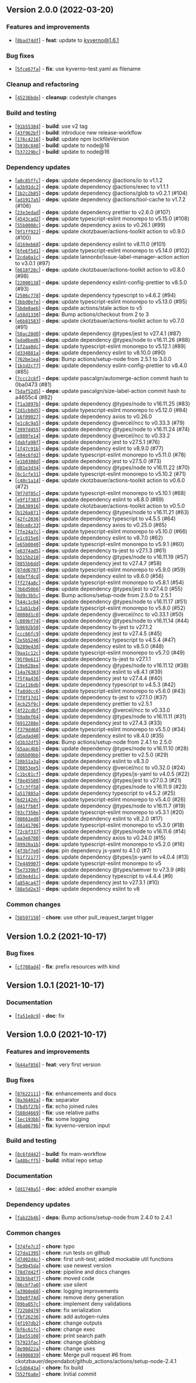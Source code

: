 ## Version 2.0.0 (2022-03-20)

### Features and improvements

* [[`8bad74df`](https://github.com/ckotzbauer&#x2F;kyverno-test-action/commit/8bad74df)] - **feat**: update to kyverno@1.6.1

### Bug fixes

* [[`5fce67fa`](https://github.com/ckotzbauer&#x2F;kyverno-test-action/commit/5fce67fa)] - **fix**: use kyverno-test.yaml as filename

### Cleanup and refactoring

* [[`45236bde`](https://github.com/ckotzbauer&#x2F;kyverno-test-action/commit/45236bde)] - **cleanup**: codestyle changes

### Build and testing

* [[`91b55384`](https://github.com/ckotzbauer&#x2F;kyverno-test-action/commit/91b55384)] - **build**: use v2 tag
* [[`43f962bf`](https://github.com/ckotzbauer&#x2F;kyverno-test-action/commit/43f962bf)] - **build**: introduce new release-workflow
* [[`176c4216`](https://github.com/ckotzbauer&#x2F;kyverno-test-action/commit/176c4216)] - **build**: update npm lockfileVersion
* [[`5938c848`](https://github.com/ckotzbauer&#x2F;kyverno-test-action/commit/5938c848)] - **build**: update to node@16
* [[`537229bc`](https://github.com/ckotzbauer&#x2F;kyverno-test-action/commit/537229bc)] - **build**: update to node@16

### Dependency updates

* [[`a0c85ffc`](https://github.com/ckotzbauer&#x2F;kyverno-test-action/commit/a0c85ffc)] - **deps**: update dependency @actions&#x2F;io to v1.1.2
* [[`a3b91dc2`](https://github.com/ckotzbauer&#x2F;kyverno-test-action/commit/a3b91dc2)] - **deps**: update dependency @actions&#x2F;exec to v1.1.1
* [[`1b2c2b85`](https://github.com/ckotzbauer&#x2F;kyverno-test-action/commit/1b2c2b85)] - **deps**: update dependency @actions&#x2F;glob to v0.2.1 (#104)
* [[`ad1917a5`](https://github.com/ckotzbauer&#x2F;kyverno-test-action/commit/ad1917a5)] - **deps**: update dependency @actions&#x2F;tool-cache to v1.7.2 (#106)
* [[`23e3edad`](https://github.com/ckotzbauer&#x2F;kyverno-test-action/commit/23e3edad)] - **deps**: update dependency prettier to v2.6.0 (#107)
* [[`4543cad2`](https://github.com/ckotzbauer&#x2F;kyverno-test-action/commit/4543cad2)] - **deps**: update typescript-eslint monorepo to v5.15.0 (#108)
* [[`55b0008c`](https://github.com/ckotzbauer&#x2F;kyverno-test-action/commit/55b0008c)] - **deps**: update dependency axios to v0.26.1 (#99)
* [[`9f1ff922`](https://github.com/ckotzbauer&#x2F;kyverno-test-action/commit/9f1ff922)] - **deps**: update ckotzbauer&#x2F;actions-toolkit action to v0.9.0 (#100)
* [[`d169eb68`](https://github.com/ckotzbauer&#x2F;kyverno-test-action/commit/d169eb68)] - **deps**: update dependency eslint to v8.11.0 (#101)
* [[`6fe6f5d1`](https://github.com/ckotzbauer&#x2F;kyverno-test-action/commit/6fe6f5d1)] - **deps**: update typescript-eslint monorepo to v5.14.0 (#102)
* [[`2cda0a1c`](https://github.com/ckotzbauer&#x2F;kyverno-test-action/commit/2cda0a1c)] - **deps**: update lannonbr&#x2F;issue-label-manager-action action to v3.0.1 (#97)
* [[`6618f20c`](https://github.com/ckotzbauer&#x2F;kyverno-test-action/commit/6618f20c)] - **deps**: update ckotzbauer&#x2F;actions-toolkit action to v0.8.0 (#98)
* [[`22000138`](https://github.com/ckotzbauer&#x2F;kyverno-test-action/commit/22000138)] - **deps**: update dependency eslint-config-prettier to v8.5.0 (#93)
* [[`2506c778`](https://github.com/ckotzbauer&#x2F;kyverno-test-action/commit/2506c778)] - **deps**: update dependency typescript to v4.6.2 (#94)
* [[`3bbd0efe`](https://github.com/ckotzbauer&#x2F;kyverno-test-action/commit/3bbd0efe)] - **deps**: update typescript-eslint monorepo to v5.13.0 (#95)
* [[`5bde0aeb`](https://github.com/ckotzbauer&#x2F;kyverno-test-action/commit/5bde0aeb)] - **deps**: update actions&#x2F;stale action to v5
* [[`a58d1330`](https://github.com/ckotzbauer&#x2F;kyverno-test-action/commit/a58d1330)] - **deps**: Bump actions&#x2F;checkout from 2 to 3
* [[`e6b81583`](https://github.com/ckotzbauer&#x2F;kyverno-test-action/commit/e6b81583)] - **deps**: update ckotzbauer&#x2F;actions-toolkit action to v0.7.0 (#91)
* [[`58ac20d0`](https://github.com/ckotzbauer&#x2F;kyverno-test-action/commit/58ac20d0)] - **deps**: update dependency @types&#x2F;jest to v27.4.1 (#87)
* [[`eda0bed6`](https://github.com/ckotzbauer&#x2F;kyverno-test-action/commit/eda0bed6)] - **deps**: update dependency @types&#x2F;node to v16.11.26 (#88)
* [[`1f2aa0dc`](https://github.com/ckotzbauer&#x2F;kyverno-test-action/commit/1f2aa0dc)] - **deps**: update typescript-eslint monorepo to v5.12.1 (#89)
* [[`d334881a`](https://github.com/ckotzbauer&#x2F;kyverno-test-action/commit/d334881a)] - **deps**: update dependency eslint to v8.10.0 (#90)
* [[`762be1ea`](https://github.com/ckotzbauer&#x2F;kyverno-test-action/commit/762be1ea)] - **deps**: Bump actions&#x2F;setup-node from 2.5.1 to 3.0.0
* [[`1b1d2c77`](https://github.com/ckotzbauer&#x2F;kyverno-test-action/commit/1b1d2c77)] - **deps**: update dependency eslint-config-prettier to v8.4.0 (#85)
* [[`7ccc2c6f`](https://github.com/ckotzbauer&#x2F;kyverno-test-action/commit/7ccc2c6f)] - **deps**: update pascalgn&#x2F;automerge-action commit hash to 0ba0473 (#81)
* [[`5daf52d5`](https://github.com/ckotzbauer&#x2F;kyverno-test-action/commit/5daf52d5)] - **deps**: update pascalgn&#x2F;size-label-action commit hash to a4655c4 (#82)
* [[`f1a3897b`](https://github.com/ckotzbauer&#x2F;kyverno-test-action/commit/f1a3897b)] - **deps**: update dependency @types&#x2F;node to v16.11.25 (#83)
* [[`2d1cb0d5`](https://github.com/ckotzbauer&#x2F;kyverno-test-action/commit/2d1cb0d5)] - **deps**: update typescript-eslint monorepo to v5.12.0 (#84)
* [[`16f09027`](https://github.com/ckotzbauer&#x2F;kyverno-test-action/commit/16f09027)] - **deps**: update dependency axios to v0.26.0
* [[`e1c8c9a5`](https://github.com/ckotzbauer&#x2F;kyverno-test-action/commit/e1c8c9a5)] - **deps**: update dependency @vercel&#x2F;ncc to v0.33.3 (#79)
* [[`3997d455`](https://github.com/ckotzbauer&#x2F;kyverno-test-action/commit/3997d455)] - **deps**: update dependency @types&#x2F;node to v16.11.24 (#74)
* [[`e980fe14`](https://github.com/ckotzbauer&#x2F;kyverno-test-action/commit/e980fe14)] - **deps**: update dependency @vercel&#x2F;ncc to v0.33.2
* [[`dabfa98f`](https://github.com/ckotzbauer&#x2F;kyverno-test-action/commit/dabfa98f)] - **deps**: update dependency jest to v27.5.1 (#76)
* [[`1f47c91b`](https://github.com/ckotzbauer&#x2F;kyverno-test-action/commit/1f47c91b)] - **deps**: update dependency eslint to v8.9.0 (#77)
* [[`494c6fd2`](https://github.com/ckotzbauer&#x2F;kyverno-test-action/commit/494c6fd2)] - **deps**: update typescript-eslint monorepo to v5.11.0 (#78)
* [[`e1b0300d`](https://github.com/ckotzbauer&#x2F;kyverno-test-action/commit/e1b0300d)] - **deps**: update dependency jest to v27.5.0 (#73)
* [[`d81e3d34`](https://github.com/ckotzbauer&#x2F;kyverno-test-action/commit/d81e3d34)] - **deps**: update dependency @types&#x2F;node to v16.11.22 (#70)
* [[`6c1cfe31`](https://github.com/ckotzbauer&#x2F;kyverno-test-action/commit/6c1cfe31)] - **deps**: update typescript-eslint monorepo to v5.10.2 (#71)
* [[`c40c1a14`](https://github.com/ckotzbauer&#x2F;kyverno-test-action/commit/c40c1a14)] - **deps**: update ckotzbauer&#x2F;actions-toolkit action to v0.6.0 (#72)
* [[`9f7df05c`](https://github.com/ckotzbauer&#x2F;kyverno-test-action/commit/9f7df05c)] - **deps**: update typescript-eslint monorepo to v5.10.1 (#68)
* [[`e9f1f383`](https://github.com/ckotzbauer&#x2F;kyverno-test-action/commit/e9f1f383)] - **deps**: update dependency eslint to v8.8.0 (#69)
* [[`3b638916`](https://github.com/ckotzbauer&#x2F;kyverno-test-action/commit/3b638916)] - **deps**: update ckotzbauer&#x2F;actions-toolkit action to v0.5.0
* [[`b126a871`](https://github.com/ckotzbauer&#x2F;kyverno-test-action/commit/b126a871)] - **deps**: update dependency @types&#x2F;node to v16.11.21 (#63)
* [[`42fc2036`](https://github.com/ckotzbauer&#x2F;kyverno-test-action/commit/42fc2036)] - **deps**: update dependency typescript to v4.5.5 (#64)
* [[`8dce8c33`](https://github.com/ckotzbauer&#x2F;kyverno-test-action/commit/8dce8c33)] - **deps**: update dependency axios to v0.25.0 (#65)
* [[`7fe24a7c`](https://github.com/ckotzbauer&#x2F;kyverno-test-action/commit/7fe24a7c)] - **deps**: update typescript-eslint monorepo to v5.10.0 (#66)
* [[`e1c015e6`](https://github.com/ckotzbauer&#x2F;kyverno-test-action/commit/e1c015e6)] - **deps**: update dependency eslint to v8.7.0 (#62)
* [[`e65b0040`](https://github.com/ckotzbauer&#x2F;kyverno-test-action/commit/e65b0040)] - **deps**: update typescript-eslint monorepo to v5.9.1 (#60)
* [[`e6374ad5`](https://github.com/ckotzbauer&#x2F;kyverno-test-action/commit/e6374ad5)] - **deps**: update dependency ts-jest to v27.1.3 (#61)
* [[`b515b218`](https://github.com/ckotzbauer&#x2F;kyverno-test-action/commit/b515b218)] - **deps**: update dependency @types&#x2F;node to v16.11.19 (#57)
* [[`8855b6dd`](https://github.com/ckotzbauer&#x2F;kyverno-test-action/commit/8855b6dd)] - **deps**: update dependency jest to v27.4.7 (#58)
* [[`07dd6787`](https://github.com/ckotzbauer&#x2F;kyverno-test-action/commit/07dd6787)] - **deps**: update typescript-eslint monorepo to v5.9.0 (#59)
* [[`4deff4cd`](https://github.com/ckotzbauer&#x2F;kyverno-test-action/commit/4deff4cd)] - **deps**: update dependency eslint to v8.6.0 (#56)
* [[`ff274a8c`](https://github.com/ckotzbauer&#x2F;kyverno-test-action/commit/ff274a8c)] - **deps**: update typescript-eslint monorepo to v5.8.1 (#54)
* [[`3b6d50b6`](https://github.com/ckotzbauer&#x2F;kyverno-test-action/commit/3b6d50b6)] - **deps**: update dependency @types&#x2F;jest to v27.4.0 (#55)
* [[`6d9c3b5c`](https://github.com/ckotzbauer&#x2F;kyverno-test-action/commit/6d9c3b5c)] - **deps**: Bump actions&#x2F;setup-node from 2.5.0 to 2.5.1
* [[`544c1c04`](https://github.com/ckotzbauer&#x2F;kyverno-test-action/commit/544c1c04)] - **deps**: update dependency @types&#x2F;node to v16.11.17 (#51)
* [[`c3ab1cb4`](https://github.com/ckotzbauer&#x2F;kyverno-test-action/commit/c3ab1cb4)] - **deps**: update typescript-eslint monorepo to v5.8.0 (#52)
* [[`8008d1c0`](https://github.com/ckotzbauer&#x2F;kyverno-test-action/commit/8008d1c0)] - **deps**: update dependency @vercel&#x2F;ncc to v0.33.1 (#50)
* [[`c889bf74`](https://github.com/ckotzbauer&#x2F;kyverno-test-action/commit/c889bf74)] - **deps**: update dependency @types&#x2F;node to v16.11.14 (#44)
* [[`b9692b50`](https://github.com/ckotzbauer&#x2F;kyverno-test-action/commit/b9692b50)] - **deps**: update dependency ts-jest to v27.1.2
* [[`ccc66fc9`](https://github.com/ckotzbauer&#x2F;kyverno-test-action/commit/ccc66fc9)] - **deps**: update dependency jest to v27.4.5 (#45)
* [[`2e5b5246`](https://github.com/ckotzbauer&#x2F;kyverno-test-action/commit/2e5b5246)] - **deps**: update dependency typescript to v4.5.4 (#47)
* [[`b289e430`](https://github.com/ckotzbauer&#x2F;kyverno-test-action/commit/b289e430)] - **deps**: update dependency eslint to v8.5.0 (#48)
* [[`9aa1c12c`](https://github.com/ckotzbauer&#x2F;kyverno-test-action/commit/9aa1c12c)] - **deps**: update typescript-eslint monorepo to v5.7.0 (#49)
* [[`95f0e611`](https://github.com/ckotzbauer&#x2F;kyverno-test-action/commit/95f0e611)] - **deps**: update dependency ts-jest to v27.1.1
* [[`19e628ee`](https://github.com/ckotzbauer&#x2F;kyverno-test-action/commit/19e628ee)] - **deps**: update dependency @types&#x2F;node to v16.11.12 (#38)
* [[`14a76383`](https://github.com/ckotzbauer&#x2F;kyverno-test-action/commit/14a76383)] - **deps**: update dependency eslint to v8.4.1 (#39)
* [[`f5f4a436`](https://github.com/ckotzbauer&#x2F;kyverno-test-action/commit/f5f4a436)] - **deps**: update dependency jest to v27.4.4 (#40)
* [[`21e116db`](https://github.com/ckotzbauer&#x2F;kyverno-test-action/commit/21e116db)] - **deps**: update dependency typescript to v4.5.3 (#42)
* [[`fa8ddcc6`](https://github.com/ckotzbauer&#x2F;kyverno-test-action/commit/fa8ddcc6)] - **deps**: update typescript-eslint monorepo to v5.6.0 (#43)
* [[`7f0f17d1`](https://github.com/ckotzbauer&#x2F;kyverno-test-action/commit/7f0f17d1)] - **deps**: update dependency ts-jest to v27.1.0 (#37)
* [[`4cb25f9c`](https://github.com/ckotzbauer&#x2F;kyverno-test-action/commit/4cb25f9c)] - **deps**: update dependency prettier to v2.5.1
* [[`4f22cdbf`](https://github.com/ckotzbauer&#x2F;kyverno-test-action/commit/4f22cdbf)] - **deps**: update dependency @vercel&#x2F;ncc to v0.33.0
* [[`59a8ef64`](https://github.com/ckotzbauer&#x2F;kyverno-test-action/commit/59a8ef64)] - **deps**: update dependency @types&#x2F;node to v16.11.11 (#31)
* [[`6912288e`](https://github.com/ckotzbauer&#x2F;kyverno-test-action/commit/6912288e)] - **deps**: update dependency jest to v27.4.3 (#33)
* [[`f379dd68`](https://github.com/ckotzbauer&#x2F;kyverno-test-action/commit/f379dd68)] - **deps**: update typescript-eslint monorepo to v5.5.0 (#34)
* [[`d5adad40`](https://github.com/ckotzbauer&#x2F;kyverno-test-action/commit/d5adad40)] - **deps**: update dependency eslint to v8.4.0 (#35)
* [[`d3b32df5`](https://github.com/ckotzbauer&#x2F;kyverno-test-action/commit/d3b32df5)] - **deps**: Bump actions&#x2F;setup-node from 2.4.1 to 2.5.0
* [[`65aac4bb`](https://github.com/ckotzbauer&#x2F;kyverno-test-action/commit/65aac4bb)] - **deps**: update dependency @types&#x2F;node to v16.11.10 (#28)
* [[`dd6b09bb`](https://github.com/ckotzbauer&#x2F;kyverno-test-action/commit/dd6b09bb)] - **deps**: update dependency prettier to v2.5.0 (#29)
* [[`20b51a3a`](https://github.com/ckotzbauer&#x2F;kyverno-test-action/commit/20b51a3a)] - **deps**: update dependency eslint to v8.3.0
* [[`70853ee5`](https://github.com/ckotzbauer&#x2F;kyverno-test-action/commit/70853ee5)] - **deps**: update dependency @vercel&#x2F;ncc to v0.32.0 (#24)
* [[`c1bc81cf`](https://github.com/ckotzbauer&#x2F;kyverno-test-action/commit/c1bc81cf)] - **deps**: update dependency @types&#x2F;js-yaml to v4.0.5 (#22)
* [[`f8e45508`](https://github.com/ckotzbauer&#x2F;kyverno-test-action/commit/f8e45508)] - **deps**: update dependency @types&#x2F;jest to v27.0.3 (#21)
* [[`c7c3ff58`](https://github.com/ckotzbauer&#x2F;kyverno-test-action/commit/c7c3ff58)] - **deps**: update dependency @types&#x2F;node to v16.11.9 (#23)
* [[`a517885a`](https://github.com/ckotzbauer&#x2F;kyverno-test-action/commit/a517885a)] - **deps**: update dependency typescript to v4.5.2 (#25)
* [[`6d2142dc`](https://github.com/ckotzbauer&#x2F;kyverno-test-action/commit/6d2142dc)] - **deps**: update typescript-eslint monorepo to v5.4.0 (#26)
* [[`d41ffb8f`](https://github.com/ckotzbauer&#x2F;kyverno-test-action/commit/d41ffb8f)] - **deps**: update dependency @types&#x2F;node to v16.11.7 (#19)
* [[`93c7350e`](https://github.com/ckotzbauer&#x2F;kyverno-test-action/commit/93c7350e)] - **deps**: update typescript-eslint monorepo to v5.3.1 (#20)
* [[`08661ed8`](https://github.com/ckotzbauer&#x2F;kyverno-test-action/commit/08661ed8)] - **deps**: update dependency eslint to v8.2.0 (#17)
* [[`d4141706`](https://github.com/ckotzbauer&#x2F;kyverno-test-action/commit/d4141706)] - **deps**: update typescript-eslint monorepo to v5.3.0 (#18)
* [[`72cbf337`](https://github.com/ckotzbauer&#x2F;kyverno-test-action/commit/72cbf337)] - **deps**: update dependency @types&#x2F;node to v16.11.6 (#14)
* [[`aa3e8700`](https://github.com/ckotzbauer&#x2F;kyverno-test-action/commit/aa3e8700)] - **deps**: update dependency axios to v0.24.0 (#15)
* [[`89920a1b`](https://github.com/ckotzbauer&#x2F;kyverno-test-action/commit/89920a1b)] - **deps**: update typescript-eslint monorepo to v5.2.0 (#16)
* [[`4f3bf7e0`](https://github.com/ckotzbauer&#x2F;kyverno-test-action/commit/4f3bf7e0)] - **deps**: pin dependency js-yaml to 4.1.0 (#7)
* [[`51f72177`](https://github.com/ckotzbauer&#x2F;kyverno-test-action/commit/51f72177)] - **deps**: update dependency @types&#x2F;js-yaml to v4.0.4 (#13)
* [[`7e449907`](https://github.com/ckotzbauer&#x2F;kyverno-test-action/commit/7e449907)] - **deps**: update typescript-eslint monorepo to v5
* [[`5e7339bf`](https://github.com/ckotzbauer&#x2F;kyverno-test-action/commit/5e7339bf)] - **deps**: update dependency @types&#x2F;semver to v7.3.9 (#8)
* [[`d59e4d1c`](https://github.com/ckotzbauer&#x2F;kyverno-test-action/commit/d59e4d1c)] - **deps**: update dependency typescript to v4.4.4 (#9)
* [[`a854ca47`](https://github.com/ckotzbauer&#x2F;kyverno-test-action/commit/a854ca47)] - **deps**: update dependency jest to v27.3.1 (#10)
* [[`88e5d2e3`](https://github.com/ckotzbauer&#x2F;kyverno-test-action/commit/88e5d2e3)] - **deps**: update dependency eslint to v8

### Common changes

* [[`58597150`](https://github.com/ckotzbauer&#x2F;kyverno-test-action/commit/58597150)] - **chore**: use other pull_request_target trigger


## Version 1.0.2 (2021-10-17)

### Bug fixes

* [[`cf708ad4`](https://github.com/ckotzbauer&#x2F;kyverno-test-action/commit/cf708ad4)] - **fix**: prefix resources with kind


## Version 1.0.1 (2021-10-17)

### Documentation

* [[`fa51e8c9`](https://github.com/ckotzbauer&#x2F;kyverno-test-action/commit/fa51e8c9)] - **doc**: fix


## Version 1.0.0 (2021-10-17)

### Features and improvements

* [[`644af856`](https://github.com/ckotzbauer&#x2F;kyverno-test-action/commit/644af856)] - **feat**: very first version

### Bug fixes

* [[`87622111`](https://github.com/ckotzbauer&#x2F;kyverno-test-action/commit/87622111)] - **fix**: enhancements and docs
* [[`8a36402a`](https://github.com/ckotzbauer&#x2F;kyverno-test-action/commit/8a36402a)] - **fix**: separator
* [[`7bd5f27b`](https://github.com/ckotzbauer&#x2F;kyverno-test-action/commit/7bd5f27b)] - **fix**: echo joined rules
* [[`588d4669`](https://github.com/ckotzbauer&#x2F;kyverno-test-action/commit/588d4669)] - **fix**: use relative paths
* [[`1ec193bb`](https://github.com/ckotzbauer&#x2F;kyverno-test-action/commit/1ec193bb)] - **fix**: some logging
* [[`4ba6679b`](https://github.com/ckotzbauer&#x2F;kyverno-test-action/commit/4ba6679b)] - **fix**: kyverno-version input

### Build and testing

* [[`8c6fd442`](https://github.com/ckotzbauer&#x2F;kyverno-test-action/commit/8c6fd442)] - **build**: fix main-workflow
* [[`a48bcff5`](https://github.com/ckotzbauer&#x2F;kyverno-test-action/commit/a48bcff5)] - **build**: initial repo setup

### Documentation

* [[`dd1740a5`](https://github.com/ckotzbauer&#x2F;kyverno-test-action/commit/dd1740a5)] - **doc**: added another example

### Dependency updates

* [[`fab22b4b`](https://github.com/ckotzbauer&#x2F;kyverno-test-action/commit/fab22b4b)] - **deps**: Bump actions&#x2F;setup-node from 2.4.0 to 2.4.1

### Common changes

* [[`374fe7c2`](https://github.com/ckotzbauer&#x2F;kyverno-test-action/commit/374fe7c2)] - **chore**: typo
* [[`27da1395`](https://github.com/ckotzbauer&#x2F;kyverno-test-action/commit/27da1395)] - **chore**: run tests on github
* [[`d7d02d4c`](https://github.com/ckotzbauer&#x2F;kyverno-test-action/commit/d7d02d4c)] - **chore**: first unit-test; added mockable util functions
* [[`5e9b45da`](https://github.com/ckotzbauer&#x2F;kyverno-test-action/commit/5e9b45da)] - **chore**: use newest version
* [[`78d7d42f`](https://github.com/ckotzbauer&#x2F;kyverno-test-action/commit/78d7d42f)] - **chore**: pipeline and docs changes
* [[`83b5b4f7`](https://github.com/ckotzbauer&#x2F;kyverno-test-action/commit/83b5b4f7)] - **chore**: moved code
* [[`06cbf7a0`](https://github.com/ckotzbauer&#x2F;kyverno-test-action/commit/06cbf7a0)] - **chore**: use silent
* [[`a39b0e68`](https://github.com/ckotzbauer&#x2F;kyverno-test-action/commit/a39b0e68)] - **chore**: logging improvements
* [[`59e0f74d`](https://github.com/ckotzbauer&#x2F;kyverno-test-action/commit/59e0f74d)] - **chore**: remove deny generation
* [[`09ba057c`](https://github.com/ckotzbauer&#x2F;kyverno-test-action/commit/09ba057c)] - **chore**: implement deny validations
* [[`722b0479`](https://github.com/ckotzbauer&#x2F;kyverno-test-action/commit/722b0479)] - **chore**: fix serialization
* [[`fbf26236`](https://github.com/ckotzbauer&#x2F;kyverno-test-action/commit/fbf26236)] - **chore**: add autogen-rules
* [[`4f197db2`](https://github.com/ckotzbauer&#x2F;kyverno-test-action/commit/4f197db2)] - **chore**: change outputs
* [[`bf6c61fc`](https://github.com/ckotzbauer&#x2F;kyverno-test-action/commit/bf6c61fc)] - **chore**: change exec
* [[`1be55108`](https://github.com/ckotzbauer&#x2F;kyverno-test-action/commit/1be55108)] - **chore**: print search path
* [[`57923fac`](https://github.com/ckotzbauer&#x2F;kyverno-test-action/commit/57923fac)] - **chore**: change globbing
* [[`8e90d22a`](https://github.com/ckotzbauer&#x2F;kyverno-test-action/commit/8e90d22a)] - **chore**: change uses
* [[`44906839`](https://github.com/ckotzbauer&#x2F;kyverno-test-action/commit/44906839)] - **chore**: Merge pull request #6 from ckotzbauer&#x2F;dependabot&#x2F;github_actions&#x2F;actions&#x2F;setup-node-2.4.1
* [[`c5db643a`](https://github.com/ckotzbauer&#x2F;kyverno-test-action/commit/c5db643a)] - **chore**: fix build
* [[`552f6a8e`](https://github.com/ckotzbauer&#x2F;kyverno-test-action/commit/552f6a8e)] - **chore**: Initial commit


